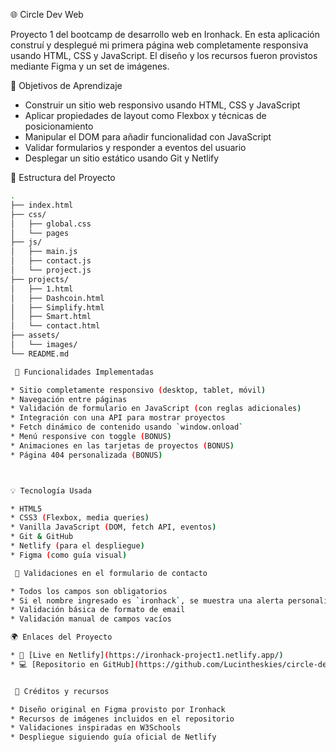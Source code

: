 🌐 Circle Dev Web

Proyecto 1 del bootcamp de desarrollo web en Ironhack. En esta aplicación construí y desplegué mi primera página web completamente responsiva usando HTML, CSS y JavaScript. El diseño y los recursos fueron provistos mediante Figma y un set de imágenes.

 🎯 Objetivos de Aprendizaje

* Construir un sitio web responsivo usando HTML, CSS y JavaScript
* Aplicar propiedades de layout como Flexbox y técnicas de posicionamiento
* Manipular el DOM para añadir funcionalidad con JavaScript
* Validar formularios y responder a eventos del usuario
* Desplegar un sitio estático usando Git y Netlify

 📁 Estructura del Proyecto

```bash
.
├── index.html
├── css/
│   ├── global.css
│   └── pages
├── js/
│   ├── main.js
│   ├── contact.js
│   └── project.js
├── projects/
│   ├── 1.html
│   ├── Dashcoin.html
│   ├── Simplify.html
│   ├── Smart.html
│   └── contact.html
├── assets/
│   └── images/
└── README.md

 🚀 Funcionalidades Implementadas

* Sitio completamente responsivo (desktop, tablet, móvil)
* Navegación entre páginas
* Validación de formulario en JavaScript (con reglas adicionales)
* Integración con una API para mostrar proyectos
* Fetch dinámico de contenido usando `window.onload`
* Menú responsive con toggle (BONUS)
* Animaciones en las tarjetas de proyectos (BONUS)
* Página 404 personalizada (BONUS)



💡 Tecnología Usada

* HTML5
* CSS3 (Flexbox, media queries)
* Vanilla JavaScript (DOM, fetch API, eventos)
* Git & GitHub
* Netlify (para el despliegue)
* Figma (como guía visual)

 🧪 Validaciones en el formulario de contacto

* Todos los campos son obligatorios
* Si el nombre ingresado es `ironhack`, se muestra una alerta personalizada
* Validación básica de formato de email
* Validación manual de campos vacíos

🌍 Enlaces del Proyecto

* 🔗 [Live en Netlify](https://ironhack-project1.netlify.app/)
* 💻 [Repositorio en GitHub](https://github.com/Lucintheskies/circle-dev-web)


 🙌 Créditos y recursos

* Diseño original en Figma provisto por Ironhack
* Recursos de imágenes incluidos en el repositorio
* Validaciones inspiradas en W3Schools
* Despliegue siguiendo guía oficial de Netlify



